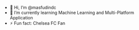 - 👋 Hi, I’m @masfudindc
- 🌱 I’m currently learning Machine Learning and Multi-Platform Application
- ⚡ Fun fact:  Chelsea FC Fan

<!---
masfudindc/masfudindc is a ✨ special ✨ repository because its `README.md` (this file) appears on your GitHub profile.
You can click the Preview link to take a look at your changes.
--->
